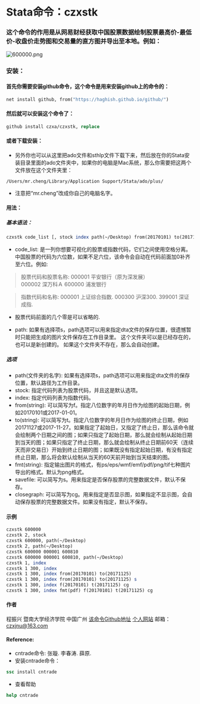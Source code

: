 # Stata命令：czxstk
### 这个命令的作用是从网易财经获取中国股票数据绘制股票最高价-最低价-收盘价走势图和交易量的直方图并导出至本地。例如：

![600000.png](http://upload-images.jianshu.io/upload_images/8103632-62b3283f8100e3e2.png?imageMogr2/auto-orient/strip%7CimageView2/2/w/1240)

### 安装：

#### 首先你需要安装github命令，这个命令是用来安装github上的命令的：
```stata
net install github, from("https://haghish.github.io/github/")
```

#### 然后就可以安装这个命令了：
```stata
github install czxa/czxstk, replace
```

#### 或者下载安装：
* 另外你也可以从这里把ado文件和sthlp文件下载下来，然后放在你的Stata安装目录里面的ado文件夹中，如果你的电脑是Mac系统，那么你需要把这两个文件放在这个文件夹里：
```
/Users/mr.cheng/Library/Application Support/Stata/ado/plus/
```
* 注意把“mr.cheng”改成你自己的电脑名字。

#### 用法：
##### 基本语法：
```stata
czxstk code_list [, stock index path(~/Desktop) from(20170101) to(20171125) savefile closegraph fmt(pdf)]
```
* code_list:  是一列你想要可视化的股票或指数代码，它们之间使用空格分离。中国股票的代码为六位数，如果不足六位，该命令会自动在代码前面加0补齐至六位。例如:

> 股票代码和股票名称:
 000001 平安银行（原为深发展）  
 000002 深万科Ａ
 600000 浦发银行

> 指数代码和名称:
 000001 上证综合指数.
 000300 沪深300.
 399001 深证成指.

* 股票代码前面的几个零是可以省略的.

* path: 如果有选择项s，path选项可以用来指定dta文件的保存位置，很遗憾暂时只能把生成的图片文件保存在工作目录里。
这个文件夹可以是已经存在的，也可以是新创建的。
如果这个文件夹不存在，那么会自动创建。

##### 选项

* path(文件夹的名字): 如果有选择项s，path选项可以用来指定dta文件的保存位置，默认路径为工作目录。
* stock: 指定代码列表为股票代码，并且这是默认选项。
* index: 指定代码列表为指数代码。
* from(string): 可以简写为f。指定八位数字的年月日作为绘图的起始日期，例如20170101或2017-01-01。
* to(string): 可以简写为t。指定八位数字的年月日作为绘图的终止日期，例如20171127或2017-11-27。如果指定了起始日，又指定了终止日，那么该命令就会绘制两个日期之间的图；如果只指定了起始日期，那么就会绘制从起始日期到当天的图；如果只指定了终止日期，那么就会绘制从终止日期前60天（连续天而非交易日）开始到终止日期的图；如果既没有指定起始日期，有没有指定终止日期，那么将会默认绘制从当天的60天前开始到当天结束的图。
* fmt(string): 指定输出图片的格式，有ps/eps/wmf/emf/pdf/png/tif七种图片导出的格式。默认为png格式。
* savefile: 可以简写为s。用来指定是否保存股票的完整数据文件，默认不保存。
* closegraph: 可以简写为cg。用来指定是否显示图，如果指定不显示图，会自动保存股票的完整数据文件。如果没有指定，默认不保存。

#### 示例

```stata
czxstk 600000
czxstk 2, stock
czxstk 600000, path(~/Desktop)
czxstk 2, path(~/Desktop)
czxstk 600000 000001 600810
czxstk 600000 000001 600810, path(~/Desktop)
czxstk 1, index
czxstk 1 300, index
czxstk 1 300, index from(20170101) to(20171125)
czxstk 1 300, index from(20170101) to(20171125) s
czxstk 1 300, index f(20170101) t(20171125) cg
czxstk 1 300, index fmt(pdf) f(20170101) t(20171125) cg
```

#### 作者

程振兴
暨南大学经济学院
中国广州
[该命令Github地址](https://github.com/czxa/czxstk)
[个人网站](www.czxa.top)
邮箱：czxjnu@163.com

#### Reference:

* cntrade命令: 张璇. 李春涛. 薛原.
* 安装cntrade命令：

```stata
ssc install cntrade
```

* 查看帮助

```stata
help cntrade
```
